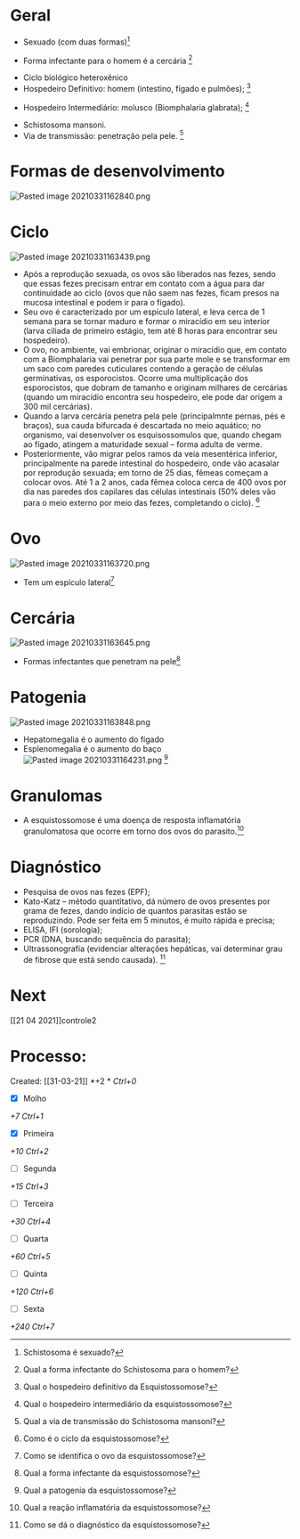 # Geral
+ Sexuado (com duas formas)[^106486]

[^106486]: Schistosoma é sexuado?

+ Forma infectante para o homem é a cercária [^516950]

[^516950]: Qual a forma infectante do Schistosoma para o homem?

+ Ciclo biológico heteroxênico
+ Hospedeiro Definitivo: homem (intestino, fígado e pulmões); [^674008]

[^674008]: Qual o hospedeiro definitivo da Esquistossomose?

+ Hospedeiro Intermediário: molusco (Biomphalaria glabrata);  [^111398]

[^111398]: Qual o hospedeiro intermediário da esquistossomose?

+ Schistosoma mansoni. 
+ Via de transmissão: penetração pela pele.  [^386232]

[^386232]: Qual a via de transmissão do Schistosoma mansoni?


# Formas de desenvolvimento
![Pasted image 20210331162840.png](Pasted%20image%2020210331162840.png)

# Ciclo
![Pasted image 20210331163439.png](Pasted%20image%2020210331163439.png)
+ Após a reprodução sexuada, os ovos são liberados nas fezes, sendo que essas fezes precisam entrar em contato com a água para dar continuidade ao ciclo (ovos que não saem nas fezes, ficam presos na mucosa intestinal e podem ir para o fígado). 
+ Seu ovo é caracterizado por um espículo lateral, e leva cerca de 1 semana para se tornar maduro e formar o miracídio em seu interior (larva ciliada de primeiro estágio, tem até 8 horas para encontrar seu hospedeiro). 
+ O ovo, no ambiente, vai embrionar, originar o miracídio que, em contato com a Biomphalaria vai penetrar por sua parte mole e se transformar em um saco com paredes cuticulares contendo a geração de células germinativas, os esporocistos. Ocorre uma multiplicação dos esporocistos, que dobram de tamanho e originam milhares de cercárias (quando um miracídio encontra seu hospedeiro, ele pode dar origem a 300 mil cercárias). 
+ Quando a larva cercária penetra pela pele (principalmnte pernas, pés e braços), sua cauda bifurcada é descartada no meio aquático; no organismo, vai desenvolver os esquisossomulos que, quando chegam ao fígado, atingem a maturidade sexual – forma adulta de verme. 
+ Posteriormente, vão migrar pelos ramos da veia mesentérica inferior, principalmente na parede intestinal do hospedeiro, onde vão acasalar por reprodução sexuada; em torno de 25 dias, fêmeas começam a colocar ovos. Até 1 a 2 anos, cada fêmea coloca cerca de 400 ovos por dia nas paredes dos capilares das células intestinais (50% deles vão para o meio externo por meio das fezes, completando o ciclo). [^107729]

[^107729]: Como é o ciclo da esquistossomose?


# Ovo
![Pasted image 20210331163720.png](Pasted%20image%2020210331163720.png)
+ Tem um espículo lateral[^27799]

[^27799]: Como se identifica o ovo da esquistossomose?


# Cercária
![Pasted image 20210331163645.png](Pasted%20image%2020210331163645.png) 
+ Formas infectantes que penetram na pele[^215888]

[^215888]: 	Qual a forma infectante da esquistossomose?


# Patogenia
![Pasted image 20210331163848.png](Pasted%20image%2020210331163848.png)
+ Hepatomegalia é o aumento do fígado
+ Esplenomegalia é o aumento do baço
![Pasted image 20210331164231.png](Pasted%20image%2020210331164231.png) [^369305]

[^369305]: Qual a patogenia da esquistossomose?

# Granulomas
+ A esquistossomose é uma doença de resposta inflamatória granulomatosa que ocorre em torno dos ovos do parasito.[^387684]

[^387684]: Qual a reação inflamatória da esquistossomose?


# Diagnóstico
+ Pesquisa de ovos nas fezes (EPF); 
+ Kato-Katz – método quantitativo, dá número de ovos presentes por grama de fezes, dando indício de quantos parasitas estão se reproduzindo. Pode ser feita em 5 minutos, é muito rápida e precisa; 
+ ELISA, IFI (sorologia); 
+ PCR (DNA, buscando sequência do parasita); 
+ Ultrassonografia (evidenciar alterações hepáticas, vai determinar grau de fibrose que está sendo causada). [^832649]

[^832649]: Como se dá o diagnóstico da esquistossomose?

# Next
[[21 04 2021]]controle2
# Processo:
Created: [[31-03-21]]
*+2 *  *Ctrl+0*
- [x] Molho  

*+7*  *Ctrl+1*

- [x] Primeira 

*+10*  *Ctrl+2*

- [ ] Segunda

*+15*  *Ctrl+3*

- [ ] Terceira 

*+30*  *Ctrl+4*

- [ ] Quarta 

*+60*  *Ctrl+5*

- [ ] Quinta 

*+120*  *Ctrl+6*

- [ ] Sexta 

*+240*  *Ctrl+7*
